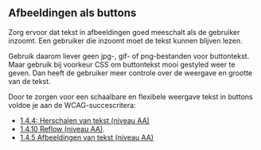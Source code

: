 ## Afbeeldingen als buttons

Zorg ervoor dat tekst in afbeeldingen goed meeschalt als de gebruiker inzoomt. Een gebruiker die inzoomt moet de tekst kunnen blijven lezen.

Gebruik daarom liever geen jpg-, gif- of png-bestanden voor buttontekst. Maar gebruik bij voorkeur CSS om buttontekst mooi gestyled weer te geven. Dan heeft de gebruiker meer controle over de weergave en grootte van de tekst.

Door te zorgen voor een schaalbare en flexibele weergave tekst in buttons voldoe je aan de WCAG-succescritera:
- [1.4.4: Herschalen van tekst (niveau AA)](https://www.w3.org/WAI/WCAG22/Understanding/resize-text.html)
- [1.4.10 Reflow (niveau AA)](https://www.w3.org/WAI/WCAG22/Understanding/reflow.html).
- [1.4.5 Afbeeldingen van tekst (niveau AA)](https://www.w3.org/WAI/WCAG22/Understanding/images-of-text.html)
